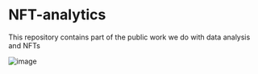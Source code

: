 # NFT-analytics
This repository contains part of the public work we do with data analysis and NFTs

![image](https://user-images.githubusercontent.com/130151312/230604894-859bd3b1-0e76-47f9-84e2-7c4408926c33.png)
